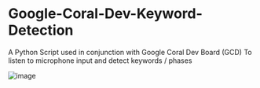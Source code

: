 # Google-Coral-Dev-Keyword-Detection
A Python Script used in conjunction with Google Coral Dev Board (GCD) To listen to microphone input and detect keywords / phases

![image](https://user-images.githubusercontent.com/49942725/229508436-8decd293-e620-49dc-b053-a9bccdf4a43b.png)
